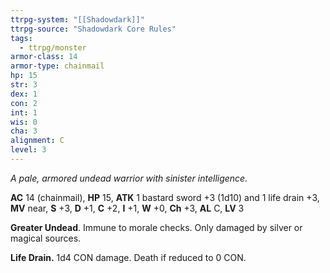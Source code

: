 ```yaml
---
ttrpg-system: "[[Shadowdark]]"
ttrpg-source: "Shadowdark Core Rules"
tags:
  - ttrpg/monster
armor-class: 14
armor-type: chainmail
hp: 15
str: 3
dex: 1
con: 2
int: 1
wis: 0
cha: 3
alignment: C
level: 3
---
```


_A pale, armored undead warrior with sinister intelligence._

**AC** 14 (chainmail), **HP** 15, **ATK** 1 bastard sword +3 (1d10) and 1 life drain +3, **MV** near, **S** +3, **D** +1, **C** +2, **I** +1, **W** +0, **Ch** +3, **AL** C, **LV** 3

**Greater Undead**. Immune to morale checks. Only damaged by silver or magical sources. 

**Life Drain.** 1d4 CON damage. Death if reduced to 0 CON.

